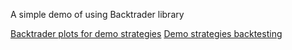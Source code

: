 A simple demo of using Backtrader library

[Backtrader plots for demo strategies](bt-strategy-plots.ipynb)
[Demo strategies backtesting](bt-strategy-test.ipynb)
